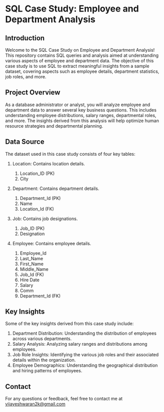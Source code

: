 # SQL Case Study: Employee and Department Analysis
## Introduction
Welcome to the SQL Case Study on Employee and Department Analysis! This repository contains SQL queries and analysis aimed at understanding various aspects of employee and department data. The objective of this case study is to use SQL to extract meaningful insights from a sample dataset, covering aspects such as employee details, department statistics, job roles, and more.
## Project Overview
As a database administrator or analyst, you will analyze employee and department data to answer several key business questions. This includes understanding employee distributions, salary ranges, departmental roles, and more. The insights derived from this analysis will help optimize human resource strategies and departmental planning.
## Data Source
The dataset used in this case study consists of four key tables:

1. Location: Contains location details.

    1. Location_ID (PK)
    2. City

2. Department: Contains department details.

    1. Department_Id (PK)
    2. Name
    3. Location_Id (FK)
3. Job: Contains job designations.

    1. Job_ID (PK)
    2. Designation

4. Employee: Contains employee details.

    1. Employee_Id
    2. Last_Name
    3. First_Name
    4. Middle_Name
    5. Job_Id (FK)
    6. Hire Date
    7. Salary
    8. Comm
    9. Department_Id (FK)

## Key Insights
Some of the key insights derived from this case study include:

1. Department Distribution: Understanding the distribution of employees across various departments.
2. Salary Analysis: Analyzing salary ranges and distributions among employees.
3. Job Role Insights: Identifying the various job roles and their associated details within the organization.
4. Employee Demographics: Understanding the geographical distribution and hiring patterns of employees.

## Contact
For any questions or feedback, feel free to contact me at vijayeshwaran2k@gmail.com
